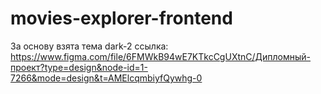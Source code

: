 # movies-explorer-frontend

За основу взята тема dark-2 
ссылка: https://www.figma.com/file/6FMWkB94wE7KTkcCgUXtnC/Дипломный-проект?type=design&node-id=1-7266&mode=design&t=AMElcqmbiyfQywhg-0